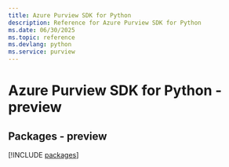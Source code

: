 ```yaml
---
title: Azure Purview SDK for Python
description: Reference for Azure Purview SDK for Python
ms.date: 06/30/2025
ms.topic: reference
ms.devlang: python
ms.service: purview
---
```

# Azure Purview SDK for Python - preview
## Packages - preview
[!INCLUDE [packages](purview-index.md)]